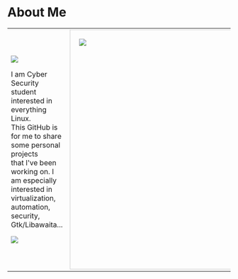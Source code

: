 # About Me

<table style="border: none;">
  <tr style="borer: none;">
    <td style="border: none;">
      <div>
        <a href="https://skillicons.dev">
          <img src="https://skillicons.dev/icons?i=c,bash,python,gtk,linux">
        </a>
      </div>
      <div style="max-width: 200px">
        <p>
          I am Cyber Security student interested in everything Linux. <br> 
          This GitHub is for me to share some personal projects <br> 
          that I've been working on. I am especially interested in <br>
          virtualization, automation, security, Gtk/Libawaita...
        </p>
      </div>
      <div>
        <a>
          <img src="https://github-readme-stats.vercel.app/api?username=MaxBrandtner&theme=tokyonight&count_private=true&hide_border=true&line_height=20">
        </a>
      </div>  
    </td>
    <td style="border: none; min-width: 200px; min-height: 200px">
      <div style="min-width: 500px; min-height: 500px; padding: 20px; border: 1px solid #ccc;">
        <a>
          <img src="https://github-readme-stats.vercel.app/api/top-langs/?username=MaxBrandtner&layout=pie&theme=tokyonight&count_private=true&hide_border=true">
        </a>
      </div>
    </td>
  </tr>
</table>
